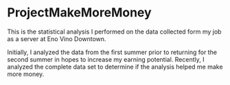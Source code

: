 # ProjectMakeMoreMoney

This is the statistical analysis I performed on the data collected form my job as a server at Eno Vino Downtown.

Initially, I analyzed the data from the first summer prior to returning for the second summer in hopes to increase my earning potential. Recently, I analyzed the complete data set to determine if the analysis helped me make more money.